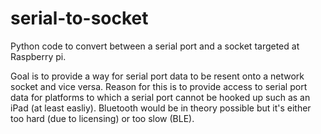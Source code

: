 # serial-to-socket
Python code to convert between a serial port and a socket targeted at Raspberry pi.

Goal is to provide a way for serial port data to be resent onto a
network socket and vice versa. Reason for this is to provide access to
serial port data for platforms to which a serial port cannot be hooked
up such as an iPad (at least easliy).   Bluetooth would be in theory
possible but it's either too hard (due to licensing) or too slow
(BLE).

